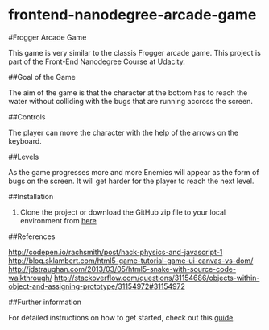 frontend-nanodegree-arcade-game
===============================

#Frogger Arcade Game

This game is very similar to the classis Frogger arcade game. This project is part of the Front-End Nanodegree Course at [Udacity](https://www.udacity.com/course/front-end-web-developer-nanodegree--nd001).

##Goal of the Game

The aim of the game is that the character at the bottom has to reach the water without colliding with the bugs that are running accross the screen.

##Controls

The player can move the character with the help of the arrows on the keyboard.

##Levels

As the game progresses more and more Enemies will appear as the form of bugs on the screen. It will get harder for the player to reach the next level.

##Installation

1. Clone the project or download the GitHub zip file to your local environment from [here](https://github.com/tomka88/frontend-nanodegree-arcade-game)

##References

http://codepen.io/rachsmith/post/hack-physics-and-javascript-1
http://blog.sklambert.com/html5-game-tutorial-game-ui-canvas-vs-dom/
http://jdstraughan.com/2013/03/05/html5-snake-with-source-code-walkthrough/
http://stackoverflow.com/questions/31154686/objects-within-object-and-assigning-prototype/31154972#31154972


##Further information

For detailed instructions on how to get started, check out this [guide](https://docs.google.com/document/d/1v01aScPjSWCCWQLIpFqvg3-vXLH2e8_SZQKC8jNO0Dc/pub?embedded=true).
